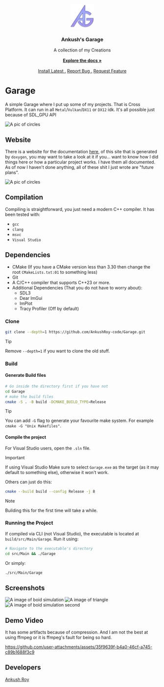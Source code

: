 <br/>
<div align="center">
  <a href="https://github.com/AnkushRoy-code/Garage">
    <img src="docs/Logo/AnkushGarage.png" alt="Logo" width="80" height="80">
  </a>
  <h3 align="center">Ankush's Garage</h3>
  <p align="center">
    A collection of my Creations 
    <br/>
    <br/>
    <a href="https://ankushroy-code.github.io/Garage"><strong>Explore the docs »</strong></a>
    <br/>
    <br/>
    <a href="https://github.com/AnkushRoy-code/Garage/releases/latest">Install Latest .</a>  
    <a href="https://github.com/AnkushRoy-code/Garage/issues/new?labels=bug&amp;template=bug_report.md">Report Bug .</a>
    <a href="https://github.com/AnkushRoy-code/Garage/issues/new?labels=enhancement&amp;&template=feature_request.md">Request Feature</a>
  </p>
</div>

# Garage
A simple Garage where I put up some of my projects. That is Cross Platform. It
can run in all `Metal`/`Vulkan`/`DX11` or `DX12` idk. It's all possible just
because of SDL_GPU API

![A pic of circles](https://github.com/user-attachments/assets/44cd2197-438a-4de6-8e18-1ab0b6faaec4)

## Website
There is a website for the documentation
[here](https://ankushroy-code.github.io/Garage/), of this site that is
generated by `doxygen`, you may want to take a look at it if you... want to
know how I did things here or how a particular project works. I have them all
documented. As of now I haven't done anything, all of these shit I just wrote
are "future plans".

![A pic of circles](https://github.com/user-attachments/assets/33f8d553-f75a-42e0-85b4-32cc39350b63)

## Compilation
Compiling is straightforward, you just need a modern C++ compiler. It has been
tested with:
- `gcc`
- `clang`
- `msvc`
- `Visual Studio`

## Dependencies
- CMake (If you have a CMake version less than 3.30 then change the root
`CMakeLists.txt:01` to something less)
- Git
- A C/C++ compiler that supports C++23 or more.
- Additional Dependencies (That you do not have to worry about):
  - SDL3
  - Dear ImGui
  - ImPlot
  - Tracy Profiler (Off by default)

### Clone
```bash
git clone --depth=1 https://github.com/AnkushRoy-code/Garage.git
```

> [!TIP]
> Remove `--depth=1` if you want to clone the old stuff.

### Build

#### Generate Build files
```bash
# Go inside the directory first if you have not
cd Garage
# make the build files
cmake -S . -B build -DCMAKE_BUILD_TYPE=Release
```
> [!TIP]
> You can add `-G` flag to generate your favourite make system. For example
> `cmake -G "Unix Makefiles"`.

#### Compile the project
For Visual Studio users, open the `.sln` file.

> [!IMPORTANT]
> If using Visual Studio Make sure to select `Garage.exe` as the target (as it
> may default to something else), otherwise it won't work.

Others can just do this:
```bash
cmake --build build --config Release -j 8
```
> [!NOTE]
> Building this for the first time will take a while.

### Running the Project
If compiled via CLI (not Visual Studio), the executable is located at
`build/src/Main/Garage`. Run it using:
```bash
# Navigate to the executable's directory
cd src/Main && ./Garage
```
Or simply:
```bash
./src/Main/Garage
```

## Screenshots

![A image of boid simulation](https://github.com/user-attachments/assets/541cf3f0-071e-432f-a261-5bfca31a9b3b)
![A image of triangle](https://github.com/user-attachments/assets/0c71dfad-f8e9-4658-bbaa-367db6cc8c2b)
![A image of boid simulation second](https://github.com/user-attachments/assets/60b3852a-b001-4109-9e9f-3e54b456c48e)

## Demo Video


It has some artifacts because of compression. And I am not the best at using ffmpeg or it is ffmpeg's fault for being so hard. 


https://github.com/user-attachments/assets/35f9639f-b4a0-46cf-a745-c89b1688f3c9



## Developers
[Ankush Roy](https://github.com/AnkushRoy-code)

